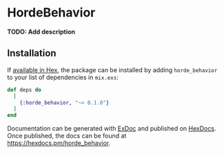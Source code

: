 # HordeBehavior

**TODO: Add description**

## Installation

If [available in Hex](https://hex.pm/docs/publish), the package can be installed
by adding `horde_behavior` to your list of dependencies in `mix.exs`:

```elixir
def deps do
  [
    {:horde_behavior, "~> 0.1.0"}
  ]
end
```

Documentation can be generated with [ExDoc](https://github.com/elixir-lang/ex_doc)
and published on [HexDocs](https://hexdocs.pm). Once published, the docs can
be found at <https://hexdocs.pm/horde_behavior>.


